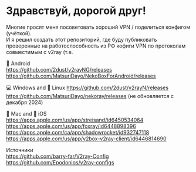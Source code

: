 # Здравствуй, дорогой друг!  
Многие просят меня посоветовать хороший VPN / поделиться конфигом (учёткой).  
И я решил создать этот репозиторий, где буду публиковать проверенные на работоспособность из РФ кофиги VPN по протоколам  
совместимым с v2ray (т.е. 

🤖 Android  
https://github.com/2dust/v2rayNG/releases  
https://github.com/MatsuriDayo/NekoBoxForAndroid/releases

💻 Windows and 🐧 Linux 
https://github.com/2dust/v2rayN/releases  
https://github.com/MatsuriDayo/nekoray/releases (не обновляется с декабря 2024)

🍎 Mac and 📱 iOS  
https://apps.apple.com/us/app/streisand/id6450534064  
https://apps.apple.com/us/app/foxray/id6448898396  
https://apps.apple.com/ca/app/shadowrocket/id932747118  
https://apps.apple.com/us/app/v2box-v2ray-client/id6446814690  

Источники  
https://github.com/barry-far/V2ray-Config  
https://github.com/Epodonios/v2ray-configs  
